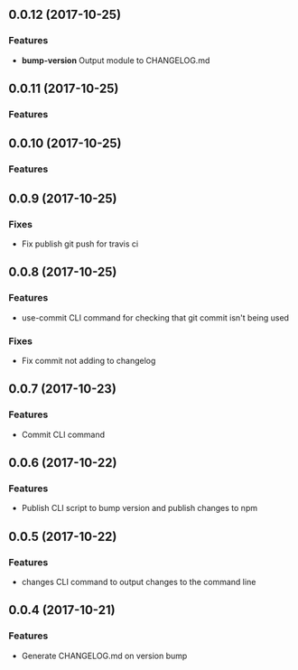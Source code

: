 ## 0.0.12 (2017-10-25)
### Features
* **bump-version** Output module to CHANGELOG.md

## 0.0.11 (2017-10-25)
### Features

## 0.0.10 (2017-10-25)
### Features

## 0.0.9 (2017-10-25)
### Fixes
* Fix publish git push for travis ci

## 0.0.8 (2017-10-25)
### Features
* use-commit CLI command for checking that git commit isn't being used
### Fixes
* Fix commit not adding to changelog

## 0.0.7 (2017-10-23)
### Features
* Commit CLI command

## 0.0.6 (2017-10-22)
### Features
* Publish CLI script to bump version and publish changes to npm

## 0.0.5 (2017-10-22)
### Features
* changes CLI command to output changes to the command line

## 0.0.4 (2017-10-21)
### Features
* Generate CHANGELOG.md on version bump

